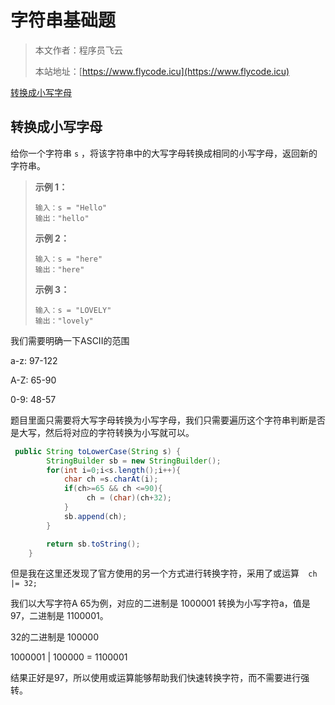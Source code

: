 # 字符串基础题
> 本文作者：程序员飞云
>
> 本站地址：[https://www.flycode.icu](https://www.flycode.icu)

[转换成小写字母](https://leetcode.cn/problems/to-lower-case/)



## 转换成小写字母

给你一个字符串 `s` ，将该字符串中的大写字母转换成相同的小写字母，返回新的字符串。

> **示例 1：**
>
> ```
> 输入：s = "Hello"
> 输出："hello"
> ```
>
> **示例 2：**
>
> ```
> 输入：s = "here"
> 输出："here"
> ```
>
> **示例 3：**
>
> ```
> 输入：s = "LOVELY"
> 输出："lovely"
> ```



我们需要明确一下ASCII的范围

a-z: 97-122

A-Z: 65-90

0-9: 48-57



题目里面只需要将大写字母转换为小写字母，我们只需要遍历这个字符串判断是否是大写，然后将对应的字符转换为小写就可以。

```java
 public String toLowerCase(String s) {
        StringBuilder sb = new StringBuilder();
        for(int i=0;i<s.length();i++){
            char ch =s.charAt(i);
            if(ch>=65 && ch <=90){
                 ch = (char)(ch+32);
            }
            sb.append(ch);
        }

        return sb.toString();
    }
```

但是我在这里还发现了官方使用的另一个方式进行转换字符，采用了或运算`  ch |= 32;`

我们以大写字符A 65为例，对应的二进制是 1000001  转换为小写字符a，值是97，二进制是 1100001。

32的二进制是 100000   

1000001 |  100000    = 1100001

结果正好是97，所以使用或运算能够帮助我们快速转换字符，而不需要进行强转。


